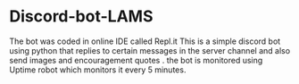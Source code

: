 # Discord-bot-LAMS 
The bot was coded in online IDE called Repl.it 
This is a simple discord bot using python that replies to certain messages in the server channel and also send images and encouragement quotes . the bot is monitored using Uptime robot which monitors it every 5 minutes.
